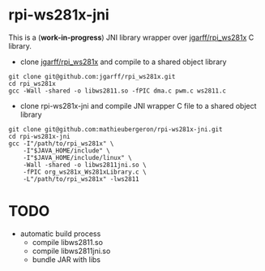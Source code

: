 rpi-ws281x-jni
==============

This is a (**work-in-progress**) JNI library wrapper over
[jgarff/rpi_ws281x](https://github.com/jgarff/rpi_ws281x) C library.

+ clone [jgarff/rpi_ws281x](https://github.com/jgarff/rpi_ws281x) and compile to a shared object library

```
git clone git@github.com:jgarff/rpi_ws281x.git
cd rpi_ws281x
gcc -Wall -shared -o libws2811.so -fPIC dma.c pwm.c ws2811.c
```

+ clone rpi-ws281x-jni and compile JNI wrapper C file to a shared object library

```
git clone git@github.com:mathieubergeron/rpi-ws281x-jni.git
cd rpi-ws281x-jni
gcc -I"/path/to/rpi_ws281x" \
    -I"$JAVA_HOME/include" \
    -I"$JAVA_HOME/include/linux" \
    -Wall -shared -o libws2811jni.so \
    -fPIC org_ws281x_Ws281xLibrary.c \
    -L"/path/to/rpi_ws281x" -lws2811
```

TODO
====

+ automatic build process
  + compile libws2811.so
  + compile libws2811jni.so
  + bundle JAR with libs
